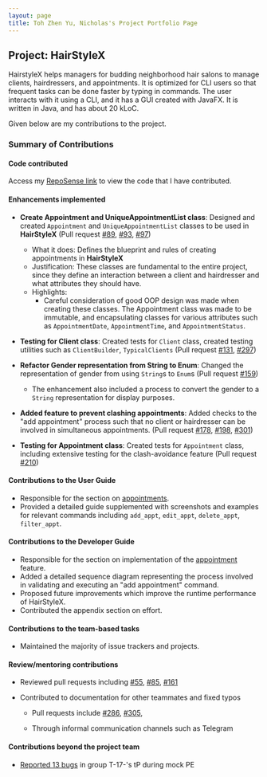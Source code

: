 ```yaml
---
layout: page
title: Toh Zhen Yu, Nicholas's Project Portfolio Page
---
```


## Project: HairStyleX

HairstyleX helps managers for budding neighborhood hair salons to manage clients, hairdressers, and appointments. It is optimized for CLI users so that frequent tasks can be done faster by typing in commands. The user interacts with it using a CLI, and it has a GUI created with JavaFX. It is written in Java, and has about 20 kLoC.

Given below are my contributions to the project.

### Summary of Contributions

#### Code contributed

Access my [RepoSense link](https://nus-cs2103-ay2021s1.github.io/tp-dashboard/#breakdown=true&search=nicktohzyu) to view the code that I have contributed.

#### Enhancements implemented
* **Create Appointment and UniqueAppointmentList class**: Designed and created `Appointment` and `UniqueAppointmentList` classes to be used in **HairStyleX** (Pull request 
[\#89](https://github.com/AY2021S1-CS2103T-T15-1/tp/pull/89), 
[\#93](https://github.com/AY2021S1-CS2103T-T15-1/tp/pull/93), 
[\#97](https://github.com/AY2021S1-CS2103T-T15-1/tp/pull/97))
    * What it does: Defines the blueprint and rules of creating appointments in **HairStyleX**
    * Justification: These classes are fundamental to the entire project, since they define an interaction between a client and hairdresser and what attributes they should have.
    * Highlights:
        * Careful consideration of good OOP design was made when creating these classes. The Appointment class was made to be immutable, and encapsulating classes for various attributes such as `AppointmentDate`, `AppointmentTime`, and `AppointmentStatus`.

* **Testing for Client class**: Created tests for `Client` class, created testing utilities such as `ClientBuilder`, `TypicalClients` (Pull request 
[\#131](https://github.com/AY2021S1-CS2103T-T15-1/tp/pull/131), 
[\#297](https://github.com/AY2021S1-CS2103T-T15-1/tp/pull/297))

* **Refactor Gender representation from String to Enum**: Changed the representation of gender from using `String`s to `Enum`s (Pull request [\#159](https://github.com/AY2021S1-CS2103T-T15-1/tp/pull/159))
    * The enhancement also included a process to convert the gender to a `String` representation for display purposes.

* **Added feature to prevent clashing appointments**: Added checks to the "add appointment" process such that no client or hairdresser can be involved in simultaneous appointments. (Pull request 
[\#178](https://github.com/AY2021S1-CS2103T-T15-1/tp/pull/178), 
[\#198](https://github.com/AY2021S1-CS2103T-T15-1/tp/pull/198), 
[\#301](https://github.com/AY2021S1-CS2103T-T15-1/tp/pull/301))

* **Testing for Appointment class**: Created tests for `Appointment` class, including extensive testing for the clash-avoidance feature (Pull request [\#210](https://github.com/AY2021S1-CS2103T-T15-1/tp/pull/210))

#### Contributions to the User Guide
* Responsible for the section on [appointments](https://ay2021s1-cs2103t-t15-1.github.io/tp/UserGuide.html#44-appointment-management). 
* Provided a detailed guide supplemented with screenshots and examples for relevant commands including `add_appt`, `edit_appt`, `delete_appt`, `filter_appt`.

#### Contributions to the Developer Guide
* Responsible for the section on implementation of the [appointment](https://ay2021s1-cs2103t-t15-1.github.io/tp/DeveloperGuide.html#appointment-feature) feature. 
* Added a detailed sequence diagram representing the process involved in validating and executing an "add appointment" command.
* Proposed future improvements which improve the runtime performance of HairStyleX.
* Contributed the appendix section on effort.

#### Contributions to the team-based tasks
* Maintained the majority of issue trackers and projects.

#### Review/mentoring contributions
* Reviewed pull requests including 
[\#55](https://github.com/AY2021S1-CS2103T-T15-1/tp/pull/55), 
[\#85](https://github.com/AY2021S1-CS2103T-T15-1/tp/pull/85), 
[\#161](https://github.com/AY2021S1-CS2103T-T15-1/tp/pull/161)

* Contributed to documentation for other teammates and fixed typos 
    * Pull requests include
    [\#286](https://github.com/AY2021S1-CS2103T-T15-1/tp/pull/286), 
    [\#305](https://github.com/AY2021S1-CS2103T-T15-1/tp/pull/305), 
    
    * Through informal communication channels such as Telegram

#### Contributions beyond the project team
* [Reported 13 bugs](https://github.com/iamjamestan/ped/issues) in group T-17-'s tP during mock PE
